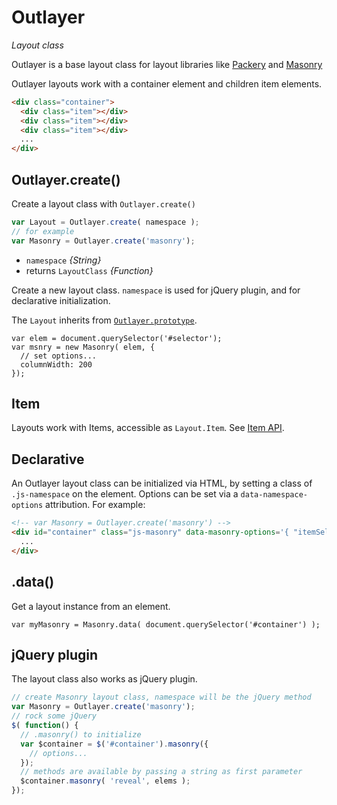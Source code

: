 # Outlayer

_Layout class_

Outlayer is a base layout class for layout libraries like [Packery](http://packery.metafizzy.co) and [Masonry](http://masonry.desandro.com)

Outlayer layouts work with a container element and children item elements.

``` html
<div class="container">
  <div class="item"></div>
  <div class="item"></div>
  <div class="item"></div>
  ...
</div>
```

## Outlayer.create()

Create a layout class with `Outlayer.create()`

``` js
var Layout = Outlayer.create( namespace );
// for example
var Masonry = Outlayer.create('masonry');
```

+ `namespace` _{String}_
+ returns `LayoutClass` _{Function}_

Create a new layout class. `namespace` is used for jQuery plugin, and for declarative initialization.

The `Layout` inherits from [`Outlayer.prototype`](docs/outlayer.md).

```
var elem = document.querySelector('#selector');
var msnry = new Masonry( elem, {
  // set options...
  columnWidth: 200
});
```

## Item

Layouts work with Items, accessible as `Layout.Item`. See [Item API](docs/item.md).

## Declarative

An Outlayer layout class can be initialized via HTML, by setting a class of `.js-namespace` on the element. Options can be set via a `data-namespace-options` attribution. For example:

``` html
<!-- var Masonry = Outlayer.create('masonry') -->
<div id="container" class="js-masonry" data-masonry-options='{ "itemSelector": ".item", "columnWidth": 200 }'>
  ...
</div>
```

## .data()

Get a layout instance from an element.

```
var myMasonry = Masonry.data( document.querySelector('#container') );
```

## jQuery plugin

The layout class also works as jQuery plugin.

``` js
// create Masonry layout class, namespace will be the jQuery method
var Masonry = Outlayer.create('masonry');
// rock some jQuery
$( function() {
  // .masonry() to initialize
  var $container = $('#container').masonry({
    // options...
  });
  // methods are available by passing a string as first parameter
  $container.masonry( 'reveal', elems );
});
```
